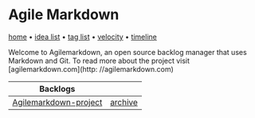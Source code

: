 # Agile Markdown

[home](index.md) • [idea list](ideas.md) • [tag list](tags.md) • [velocity](velocity.md) • [timeline](timeline.md)

Welcome to Agilemarkdown, an open source backlog manager that uses Markdown and Git. To read more about the project visit [agilemarkdown.com](http: //agilemarkdown.com)  

| Backlogs |  |
|---|---|
| [Agilemarkdown-project](agilemarkdown-project.md) | [archive](agilemarkdown-project/archive.md) |